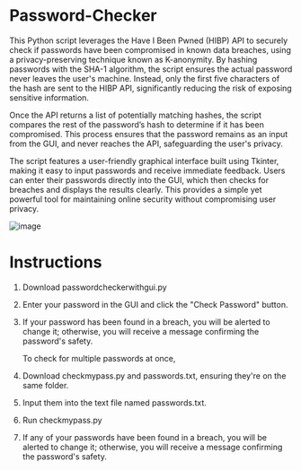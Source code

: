 # Password-Checker
This Python script leverages the Have I Been Pwned (HIBP) API to securely check if passwords have been compromised in known data breaches, using a privacy-preserving technique known as K-anonymity. By hashing passwords with the SHA-1 algorithm, the script ensures the actual password never leaves the user's machine. Instead, only the first five characters of the hash are sent to the HIBP API, significantly reducing the risk of exposing sensitive information.

Once the API returns a list of potentially matching hashes, the script compares the rest of the password’s hash to determine if it has been compromised. This process ensures that the password remains as an input from the GUI, and never reaches the API, safeguarding the user's privacy.

The script features a user-friendly graphical interface built using Tkinter, making it easy to input passwords and receive immediate feedback. Users can enter their passwords directly into the GUI, which then checks for breaches and displays the results clearly. This provides a simple yet powerful tool for maintaining online security without compromising user privacy.

![image](https://github.com/user-attachments/assets/b95d831d-b63c-4659-911b-6c3b210d74dc)


# Instructions
1. Download passwordcheckerwithgui.py
2. Enter your password in the GUI and click the "Check Password" button.
3. If your password has been found in a breach, you will be alerted to change it; otherwise, you will receive a message confirming the password's safety.
   
   To check for multiple passwords at once,
1. Download checkmypass.py and passwords.txt, ensuring they're on the same folder.
2. Input them into the text file named passwords.txt.
3. Run checkmypass.py
4. If any of your passwords have been found in a breach, you will be alerted to change it; otherwise, you will receive a message confirming the password's safety.
